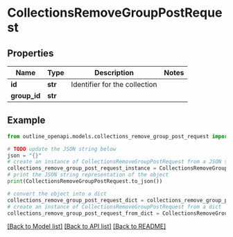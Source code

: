 # CollectionsRemoveGroupPostRequest


## Properties

Name | Type | Description | Notes
------------ | ------------- | ------------- | -------------
**id** | **str** | Identifier for the collection | 
**group_id** | **str** |  | 

## Example

```python
from outline_openapi.models.collections_remove_group_post_request import CollectionsRemoveGroupPostRequest

# TODO update the JSON string below
json = "{}"
# create an instance of CollectionsRemoveGroupPostRequest from a JSON string
collections_remove_group_post_request_instance = CollectionsRemoveGroupPostRequest.from_json(json)
# print the JSON string representation of the object
print(CollectionsRemoveGroupPostRequest.to_json())

# convert the object into a dict
collections_remove_group_post_request_dict = collections_remove_group_post_request_instance.to_dict()
# create an instance of CollectionsRemoveGroupPostRequest from a dict
collections_remove_group_post_request_from_dict = CollectionsRemoveGroupPostRequest.from_dict(collections_remove_group_post_request_dict)
```
[[Back to Model list]](../README.md#documentation-for-models) [[Back to API list]](../README.md#documentation-for-api-endpoints) [[Back to README]](../README.md)


